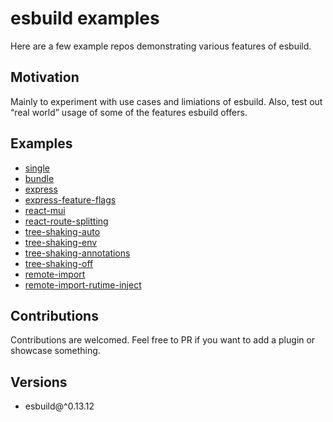 # esbuild examples

Here are a few example repos demonstrating various features of esbuild.

## Motivation 

Mainly to experiment with use cases and limiations of esbuild. Also, test out “real world” usage of some of the features esbuild offers.

## Examples

- [single](./examples/single)
- [bundle](./exmaples/bundle)
- [express](./examples/express)
- [express-feature-flags](./examples/express-feature-flags)
- [react-mui](./examples/react-mui)
- [react-route-splitting](./examples/react-route-splitting)
- [tree-shaking-auto](./examples/tree-shaking-auto)
- [tree-shaking-env](./examples/tree-shaking-env)
- [tree-shaking-annotations](./examples/tree-shaking-annotations)
- [tree-shaking-off](./examples/tree-shaking-off)
- [remote-import](./examples/remote-import)
- [remote-import-rutime-inject](./examples/remote-import-runtime-inject)

## Contributions 

Contributions are welcomed. Feel free to PR if you want to add a plugin or showcase something.

## Versions

- esbuild@^0.13.12
